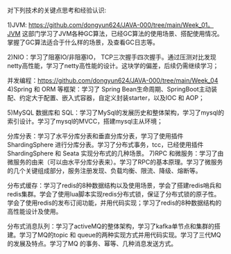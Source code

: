 对下列技术的关键点思考和经验认识:

1)JVM: https://github.com/dongyun624/JAVA-000/tree/main/Week_01。JVM 这部门学习了JVM各种GC算法，已经GC算法的使用场景、搭配使用情况。掌握了GC算法适合于什么样的场景，及查看GC日志等。

2)NIO：学习了阻塞IO/非阻塞IO， TCP三次握手四次握手。通过压测对比发现netty高性能，学习了netty高性能的设计。这块学的偏差，后续仍需继续学习；

并发编程：https://github.com/dongyun624/JAVA-000/tree/main/Week_04
4)Spring 和 ORM 等框架：学习了 Spring Bean生命周期、SpringBoot主动装配、约定大于配置、嵌入式容器，自定义封装starter，以及IOC 和 AOP；

5)MySQL 数据库和 SQL：学习了MySql的发展历史和整体架构，学习了mysql的索引设计。学习了mysql的MVCC，搭建mysql主从环境；

分库分表：学习了水平分库分表和垂直分库分表，学习了使用插件ShardingSphere 进行分库分表。学习了分布式事务，tcc，已经使用插件ShardingSphere 和 Seata 实现分布式的几种场景。
7)RPC 和微服务：学习了由微服务的由来（可以由水平分库分表来）。学习了RPC的基本原理。学习了微服务的几个关键组成部分，服务注册发现、负载均衡、限流、降级、熔断等。

分布式缓存：学习了redis的8种数据结构以及使用场景，学会了搭建redis哨兵和redis集群。学会了使用lua脚本实现redis分布式锁，保证了分布式锁的原子性。学会了使用redis的发布订阅功能，并用代码实现；学习了redis的8种数据结构的高性能设计及使用。

分布式消息队列：学习了activeMQ的整体架构，学习了kafka单节点和集群的搭建。学习了MQ的topic 和 queue的两种实现方式并用代码实现。学习了三代MQ的发展及特点。学习了MQ 的事务、幂等、几种消息发送方式。 ﻿